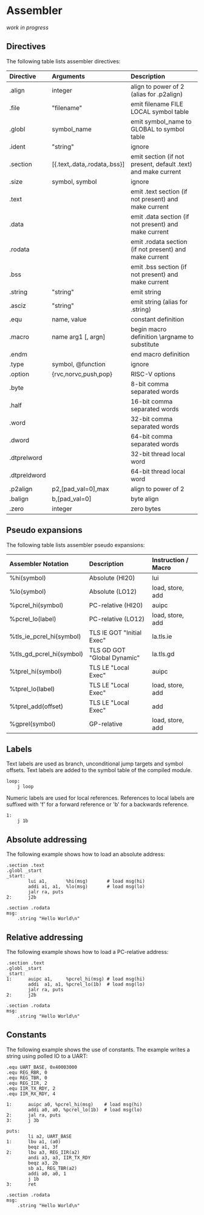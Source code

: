 Assembler
==============

_work in progress_

Directives
-----------------

The following table lists assembler directives:

Directive    | Arguments                    | Description
:----------- | :-------------               | :---------------
.align       | integer                      | align to power of 2 (alias for .p2align)
.file        | "filename"                   | emit filename FILE LOCAL symbol table
.globl       | symbol_name                  | emit symbol_name to GLOBAL to symbol table
.ident       | "string"                     | ignore
.section     | [{.text,.data,.rodata,.bss}] | emit section (if not present, default .text) and make current
.size        | symbol, symbol               | ignore
.text        |                              | emit .text section (if not present) and make current
.data        |                              | emit .data section (if not present) and make current
.rodata      |                              | emit .rodata section (if not present) and make current
.bss         |                              | emit .bss section (if not present) and make current
.string      | "string"                     | emit string
.asciz       | "string"                     | emit string (alias for .string)
.equ         | name, value                  | constant definition
.macro       | name arg1 [, argn]           | begin macro definition \argname to substitute
.endm        |                              | end macro definition
.type        | symbol, @function            | ignore
.option      | {rvc,norvc,push,pop}         | RISC-V options
.byte        |                              | 8-bit comma separated words
.half        |                              | 16-bit comma separated words
.word        |                              | 32-bit comma separated words
.dword       |                              | 64-bit comma separated words
.dtprelword  |                              | 32-bit thread local word
.dtpreldword |                              | 64-bit thread local word
.p2align     | p2,[pad_val=0],max           | align to power of 2
.balign      | b,[pad_val=0]                | byte align
.zero        | integer                      | zero bytes

Pseudo expansions
----------------------

The following table lists assembler pseudo expansions:

Assembler Notation       | Description                 | Instruction / Macro
:----------------------  | :---------------            | :-------------------
%hi(symbol)              | Absolute (HI20)             | lui
%lo(symbol)              | Absolute (LO12)             | load, store, add
%pcrel_hi(symbol)        | PC-relative (HI20)          | auipc
%pcrel_lo(label)         | PC-relative (LO12)          | load, store, add
%tls_ie_pcrel_hi(symbol) | TLS IE GOT "Initial Exec"   | la.tls.ie
%tls_gd_pcrel_hi(symbol) | TLS GD GOT "Global Dynamic" | la.tls.gd
%tprel_hi(symbol)        | TLS LE "Local Exec"         | auipc
%tprel_lo(label)         | TLS LE "Local Exec"         | load, store, add
%tprel_add(offset)       | TLS LE "Local Exec"         | add
%gprel(symbol)           | GP-relative                 | load, store, add

Labels
------------

Text labels are used as branch, unconditional jump targets and symbol offsets.
Text labels are added to the symbol table of the compiled module.

```
loop:
    j loop
```

Numeric labels are used for local references. References to local labels are
suffixed with 'f' for a forward reference or 'b' for a backwards reference.

```
1:
    j 1b
```

Absolute addressing
------------------------

The following example shows how to load an absolute address:

```
.section .text
.globl _start
_start:
	    lui a1,       %hi(msg)       # load msg(hi)
	    addi a1, a1,  %lo(msg)       # load msg(lo)
	    jalr ra, puts
2:	    j2b

.section .rodata
msg:
	.string "Hello World\n"
```

Relative addressing
--------------------------------

The following example shows how to load a PC-relative address:

```
.section .text
.globl _start
_start:
1:	    auipc a1,     %pcrel_hi(msg) # load msg(hi)
	    addi  a1, a1, %pcrel_lo(1b)  # load msg(lo)
	    jalr ra, puts
2:	    j2b

.section .rodata
msg:
	.string "Hello World\n"
```

Constants
-------------------

The following example shows the use of constants. The example
writes a string using polled IO to a UART:

```
.equ UART_BASE, 0x40003000
.equ REG_RBR, 0
.equ REG_TBR, 0
.equ REG_IIR, 2
.equ IIR_TX_RDY, 2
.equ IIR_RX_RDY, 4

1:      auipc a0, %pcrel_hi(msg)    # load msg(hi)
        addi a0, a0, %pcrel_lo(1b)  # load msg(lo)
2:      jal ra, puts
3:      j 3b

puts:
        li a2, UART_BASE
1:      lbu a1, (a0)
        beqz a1, 3f
2:      lbu a3, REG_IIR(a2)
        andi a3, a3, IIR_TX_RDY
        beqz a3, 2b
        sb a1, REG_TBR(a2)
        addi a0, a0, 1
        j 1b
3:      ret

.section .rodata
msg:
	.string "Hello World\n"
```